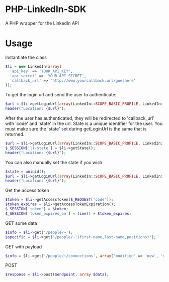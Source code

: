 PHP-LinkedIn-SDK
================

A PHP wrapper for the LinkedIn API


Usage
======

Instantiate the class
```php
$li = new LinkedIn(array(
  'api_key' => 'YOUR_API_KEY',
  'api_secret' => 'YOUR_API_SECRET',
  'callback_url' => 'http://www.yourcallback.url/goeshere'
));

```

To get the login url and send the user to authenticate:
```php
$url = $li->getLoginUrl(array(LinkedIn::SCOPE_BASIC_PROFILE, LinkedIn::SCOPE_EMAIL_ADDRESS));
header("Location: {$url}");
```

After the user has authenticated, they will be redirected to 'callback_url' with 'code' and 'state' in the url. State is a unique identifier for the user. You must make sure the 'state' set during getLoginUrl is the same that is returned.
```php
$url = $li->getLoginUrl(array(LinkedIn::SCOPE_BASIC_PROFILE, LinkedIn::SCOPE_EMAIL_ADDRESS));
$_SESSION['li-state'] = $li->getState();
header("Location: {$url}");
```

You can also manually set the state if you wish
```php
$state = uniqid();
$url = $li->getLoginUrl(array(LinkedIn::SCOPE_BASIC_PROFILE, LinkedIn::SCOPE_EMAIL_ADDRESS), $state);
header("Location: {$url}");
```

Get the access token
```php
$token = $li->getAccessToken($_REQUEST['code']); 
$token_expires = $li->getAccessTokenExpiration();
$_SESSION['token'] = $token;
$_SESSION['token_expires_on'] = time() + $token_expires;
```

GET some data
```php
$info = $li->get('/people/~');
$specific = $li->get('/people/~:(first-name,last-name,positions)');
```
GET with payload
```php
$info = $li->get('/people/~/connections', array('modified' => 'new', 'modified-since' => 1267401600000));
```

POST 
```php
$response = $li->post($endpoint, array $data);
```
